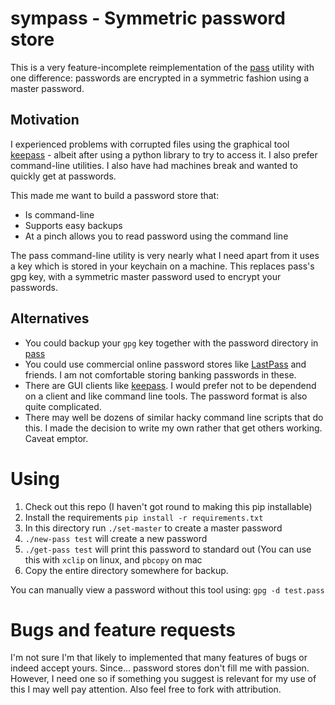 # sympass - Symmetric password store

This is a very feature-incomplete reimplementation of the [pass](https://www.passwordstore.org) utility with one difference: passwords are encrypted in a symmetric fashion using a master password.

## Motivation

I experienced problems with corrupted files using the graphical tool [keepass](https://www.keepassx.org/) - albeit after using a python library to try to access it.  I also prefer command-line utilities. I also have had machines break and wanted to quickly get at passwords.

This made me want to build a password store that:

* Is command-line
* Supports easy backups 
* At a pinch allows you to read password using the command line

The pass command-line utility is very nearly what I need apart from it uses a key which is stored in your keychain on a machine. This replaces pass's gpg key, with a symmetric master password used to encrypt your passwords.

## Alternatives

* You could backup your `gpg` key together with the password directory in [pass](https://www.passwordstore.org)
* You could use commercial online password stores like [LastPass](https://www.lastpass.com/) and friends. I am not comfortable storing banking passwords in these.
* There are GUI clients like [keepass](https://www.keepassx.org/). I would prefer not to be dependend on a client and like command line tools. The password format is also quite complicated.
* There may well be dozens of similar hacky command line scripts that do this. I made the decision to write my own rather that get others working. Caveat emptor.

# Using

1. Check out this repo (I haven't got round to making this pip installable)
1. Install the requirements `pip install -r requirements.txt`
1. In this directory run `./set-master` to create a master password
1. `./new-pass test` will create a new password
1. `./get-pass test` will print this password to standard out (You can use this with `xclip` on linux, and `pbcopy` on mac
1. Copy the entire directory somewhere for backup.

You can manually view a password without this tool using: `gpg -d test.pass`

# Bugs and feature requests

I'm not sure I'm that likely to implemented that many features of bugs or indeed accept yours. Since... password stores don't fill me with passion. However, I need one so if something you suggest is relevant for my use of this I may well pay attention. Also feel free to fork with attribution.
